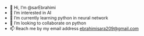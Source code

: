 - 👋 Hi, I’m @sarEbrahimi
- 👀 I’m interested in AI
- 🌱 I’m currently learning python in neural network
- 💞️ I’m looking to collaborate on python 
- 📫 Reach me by my email address ebrahimisara209@gmail.com

<!---
sarEbrahimi/sarEbrahimi is a ✨ special ✨ repository because its `README.md` (this file) appears on your GitHub profile.
You can click the Preview link to take a look at your changes.
--->

